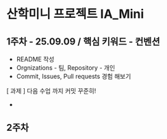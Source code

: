 # 산학미니 프로젝트 IA_Mini

## 1주차 - 25.09.09 / 핵심 키워드 - 컨벤션
- README 작성
- Orgnizations - 팀, Repository - 개인 
- Commit, Issues, Pull requests 경험 해보기

[ 과제 ]
다음 수업 까지 커밋 꾸준히!

- 

## 2주차
